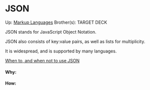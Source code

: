 # JSON

Up: [Markup Languages](markup_languages)
Brother(s):
TARGET DECK

JSON stands for JavaScript Object Notation.

JSON also consists of key:value pairs, as well as lists for multiplicity.

It is widespread, and is supported by many languages.

[When to, and when not to use JSON](when_to,_and_when_not_to_use_json)



































#### Why:
#### How:









